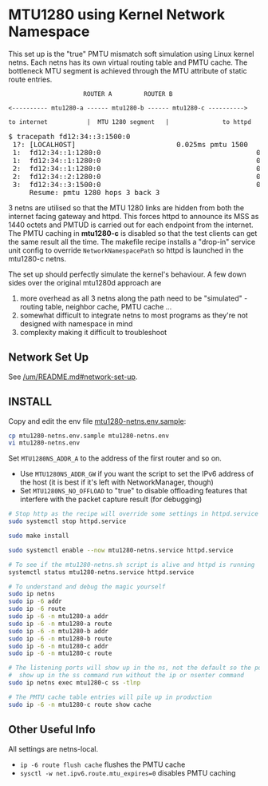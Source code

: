 # MTU1280 using Kernel Network Namespace
This set up is the "true" PMTU mismatch soft simulation using Linux kernel
netns. Each netns has its own virtual routing table and PMTU cache. The
bottleneck MTU segment is achieved through the MTU attribute of static route
entries.

```
                     ROUTER A         ROUTER B

<---------- mtu1280-a ------ mtu1280-b ------ mtu1280-c ---------->

to internet           |  MTU 1280 segment   |               to httpd
```

<pre>
$ tracepath fd12:34::3:1500:0
 1?: [LOCALHOST]                        0.025ms pmtu 1500
 1:  fd12:34::1:1280:0                                     0.128ms
 1:  fd12:34::1:1280:0                                     0.156ms
 2:  fd12:34::1:1280:0                                     0.244ms <b>pmtu 1280</b>
 2:  fd12:34::2:1280:0                                     0.235ms
 3:  fd12:34::3:1500:0                                     0.188ms reached
     Resume: pmtu 1280 hops 3 back 3
</pre>

3 netns are utilised so that the MTU 1280 links are hidden from both the
internet facing gateway and httpd. This forces httpd to announce its MSS as 1440
octets and PMTUD is carried out for each endpoint from the internet. The PMTU
caching in **mtu1280-c** is disabled so that the test clients can get the same
result all the time. The makefile recipe installs a "drop-in" service unit
config to override `NetworkNamespacePath` so httpd is launched in the mtu1280-c
netns.

The set up should perfectly simulate the kernel's behaviour. A few down sides
over the original mtu1280d approach are

1. more overhead as all 3 netns along the path need to be "simulated" -
   routing table, neighbor cache, PMTU cache ...
1. somewhat difficult to integrate netns to most programs as they're not
   designed with namespace in mind
1. complexity making it difficult to troubleshoot

## Network Set Up
See [/um/README.md#network-set-up](/um/README.md#network-set-up).

## INSTALL
Copy and edit the env file [mtu1280-netns.env.sample](mtu1280-netns.env.sample):

```sh
cp mtu1280-netns.env.sample mtu1280-netns.env
vi mtu1280-netns.env
```

Set `MTU1280NS_ADDR_A` to the address of the first router and so on.

- Use `MTU1280NS_ADDR_GW` if you want the script to set the IPv6 address of the
  host (it is best if it's left with NetworkManager, though)
- Set `MTU1280NS_NO_OFFLOAD` to "true" to disable offloading features that
  interfere with the packet capture result (for debugging)

```sh
# Stop http as the recipe will override some settings in httpd.service
sudo systemctl stop httpd.service

sudo make install

sudo systemctl enable --now mtu1280-netns.service httpd.service
```

```sh
# To see if the mtu1280-netns.sh script is alive and httpd is running
systemctl status mtu1280-netns.service httpd.service

# To understand and debug the magic yourself
sudo ip netns
sudo ip -6 addr
sudo ip -6 route
sudo ip -6 -n mtu1280-a addr
sudo ip -6 -n mtu1280-a route
sudo ip -6 -n mtu1280-b addr
sudo ip -6 -n mtu1280-b route
sudo ip -6 -n mtu1280-c addr
sudo ip -6 -n mtu1280-c route

# The listening ports will show up in the ns, not the default so the ports won't
#  show up in the ss command run without the ip or nsenter command
sudo ip netns exec mtu1280-c ss -tlnp

# The PMTU cache table entries will pile up in production
sudo ip -6 -n mtu1280-c route show cache
```

## Other Useful Info
All settings are netns-local.

- `ip -6 route flush cache` flushes the PMTU cache
- `sysctl -w net.ipv6.route.mtu_expires=0` disables PMTU caching
